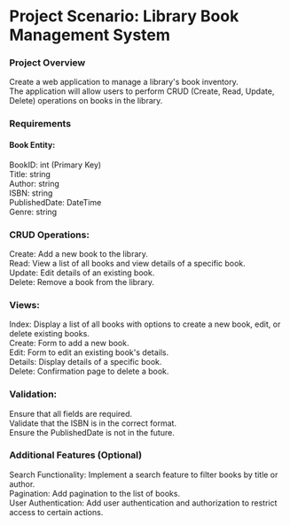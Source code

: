 # Project Scenario: Library Book Management System

### Project Overview
Create a web application to manage a library's book inventory. <br/>
The application will allow users to perform CRUD (Create, Read, Update, Delete) operations on books in the library.

### Requirements
#### Book Entity: <br/>

BookID: int (Primary Key) <br/>
Title: string <br/>
Author: string <br/>
ISBN: string <br/>
PublishedDate: DateTime <br/>
Genre: string <br/>


### CRUD Operations:
Create: Add a new book to the library. <br/>
Read: View a list of all books and view details of a specific book. <br/>
Update: Edit details of an existing book. <br/>
Delete: Remove a book from the library. <br/>

### Views:
Index: Display a list of all books with options to create a new book, edit, or delete existing books. <br/>
Create: Form to add a new book. <br/>
Edit: Form to edit an existing book's details. <br/>
Details: Display details of a specific book. <br/>
Delete: Confirmation page to delete a book. <br/>

### Validation:
Ensure that all fields are required. <br/>
Validate that the ISBN is in the correct format. <br/>
Ensure the PublishedDate is not in the future. <br/>

### Additional Features (Optional)
Search Functionality: Implement a search feature to filter books by title or author. <br/>
Pagination: Add pagination to the list of books. <br/>
User Authentication: Add user authentication and authorization to restrict access to certain actions. <br/>
